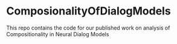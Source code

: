 # ComposionalityOfDialogModels
This repo contains the code for our published work on analysis of Compositionality in Neural Dialog Models 
